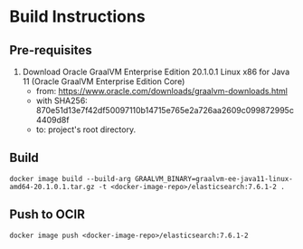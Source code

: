 Build Instructions
===
## Pre-requisites
1. Download Oracle GraalVM Enterprise Edition 20.1.0.1 Linux x86 for Java 11 (Oracle GraalVM Enterprise Edition Core)
   * from: https://www.oracle.com/downloads/graalvm-downloads.html
   * with SHA256: 870e51d13e7f42df50097110b14715e765e2a726aa2609c099872995c4409d8f
   * to: project's root directory.

## Build

`docker image build --build-arg GRAALVM_BINARY=graalvm-ee-java11-linux-amd64-20.1.0.1.tar.gz -t <docker-image-repo>/elasticsearch:7.6.1-2 .`

## Push to OCIR

`docker image push <docker-image-repo>/elasticsearch:7.6.1-2`

